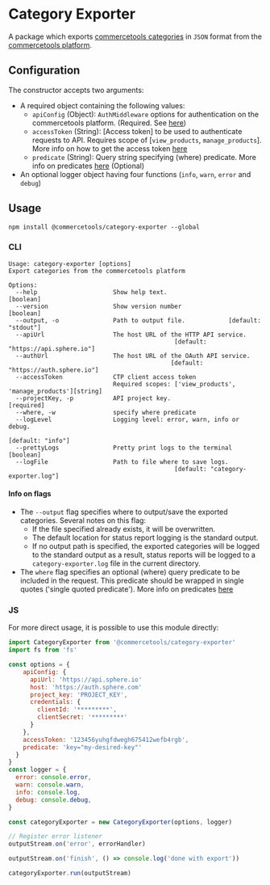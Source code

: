 # Category Exporter

A package which exports [commercetools categories](https://docs.commercetools.com/http-api-projects-category.html) in `JSON` format from the [commercetools platform](https://docs.commercetools.com/).

## Configuration

The constructor accepts two arguments:

- A required object containing the following values:
  - `apiConfig` (Object): `AuthMiddleware` options for authentication on the commercetools platform. (Required. See [here](https://commercetools.github.io/nodejs/sdk/api/sdkMiddlewareAuth.html#named-arguments-options))
  - `accessToken` (String): [Access token] to be used to authenticate requests to API. Requires scope of [`view_products`, `manage_products`]. More info on how to get the access token [here](https://docs.commercetools.com/http-api-authorization.html#authorization-flows)
  - `predicate` (String): Query string specifying (where) predicate. More info on predicates [here](https://docs.commercetools.com/http-api.html#predicates) (Optional)
- An optional logger object having four functions (`info`, `warn`, `error` and `debug`)

## Usage

`npm install @commercetools/category-exporter --global`

### CLI

```
Usage: category-exporter [options]
Export categories from the commercetools platform

Options:
  --help                     Show help text.                           [boolean]
  --version                  Show version number                       [boolean]
  --output, -o               Path to output file.            [default: "stdout"]
  --apiUrl                   The host URL of the HTTP API service.
                                              [default: "https://api.sphere.io"]
  --authUrl                  The host URL of the OAuth API service.
                                             [default: "https://auth.sphere.io"]
  --accessToken              CTP client access token
                             Required scopes: ['view_products', 'manage_products'][string]
  --projectKey, -p           API project key.                         [required]
  --where, -w                specify where predicate
  --logLevel                 Logging level: error, warn, info or debug.
                                                               [default: "info"]
  --prettyLogs               Pretty print logs to the terminal         [boolean]
  --logFile                  Path to file where to save logs.
                                              [default: "category-exporter.log"]
```

#### Info on flags

- The `--output` flag specifies where to output/save the exported categories. Several notes on this flag:
  - If the file specified already exists, it will be overwritten.
  - The default location for status report logging is the standard output.
  - If no output path is specified, the exported categories will be logged to the standard output as a result, status reports will be logged to a `category-exporter.log` file in the current directory.
- The `where` flag specifies an optional (where) query predicate to be included in the request. This predicate should be wrapped in single quotes ('single quoted predicate'). More info on predicates [here](https://docs.commercetools.com/http-api.html#predicates)

### JS

For more direct usage, it is possible to use this module directly:

```js
import CategoryExporter from '@commercetools/category-exporter'
import fs from 'fs'

const options = {
    apiConfig: {
      apiUrl: 'https://api.sphere.io'
      host: 'https://auth.sphere.com'
      project_key: 'PROJECT_KEY',
      credentials: {
        clientId: '*********',
        clientSecret: '*********'
      }
    },
    accessToken: '123456yuhgfdwegh675412wefb4rgb',
    predicate: 'key="my-desired-key"'
  }
}
const logger = {
  error: console.error,
  warn: console.warn,
  info: console.log,
  debug: console.debug,
}

const categoryExporter = new CategoryExporter(options, logger)

// Register error listener
outputStream.on('error', errorHandler)

outputStream.on('finish', () => console.log('done with export'))

categoryExporter.run(outputStream)
```
